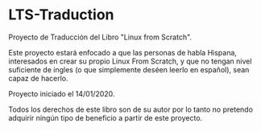# LTS-Traduction
Proyecto de Traducción del Libro "Linux from Scratch". 

Este proyecto estará enfocado a que las personas de habla Hispana, interesados en crear su propio Linux From Scratch, y que no tengan nivel suficiente de ingles (o que simplemente deséen leerlo en español), sean capaz de hacerlo.

Proyecto iniciado el 14/01/2020.

Todos los derechos de este libro son de su autor por lo tanto no pretendo adquirir ningún tipo de beneficio a partir de este proyecto.
